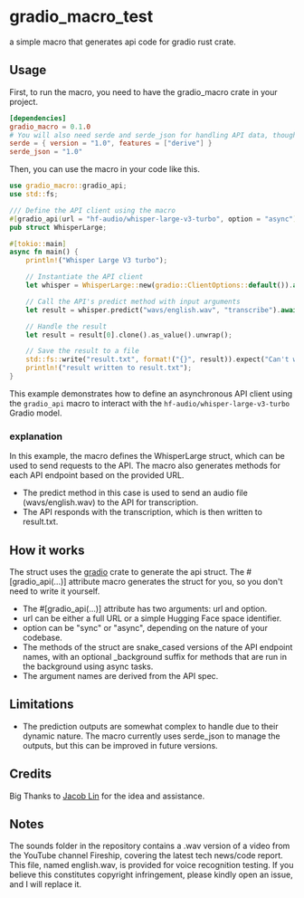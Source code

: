 # gradio_macro_test

a simple macro that generates api code for gradio rust crate.

## Usage

First, to run the macro, you need to have the gradio_macro crate in your project.

```toml
[dependencies]
gradio_macro = 0.1.0
# You will also need serde and serde_json for handling API data, though this may be removed in the future.
serde = { version = "1.0", features = ["derive"] }
serde_json = "1.0"
```

Then, you can use the macro in your code like this.
```rust
use gradio_macro::gradio_api;
use std::fs;

/// Define the API client using the macro
#[gradio_api(url = "hf-audio/whisper-large-v3-turbo", option = "async")]
pub struct WhisperLarge;

#[tokio::main]
async fn main() {
    println!("Whisper Large V3 turbo");

    // Instantiate the API client
    let whisper = WhisperLarge::new(gradio::ClientOptions::default()).await.unwrap();

    // Call the API's predict method with input arguments
    let result = whisper.predict("wavs/english.wav", "transcribe").await.unwrap();

    // Handle the result
    let result = result[0].clone().as_value().unwrap();

    // Save the result to a file
    std::fs::write("result.txt", format!("{}", result)).expect("Can't write to file");
    println!("result written to result.txt");
}
```

This example demonstrates how to define an asynchronous API client using the `gradio_api` macro to interact with the `hf-audio/whisper-large-v3-turbo` Gradio model.

### explanation

In this example, the macro defines the WhisperLarge struct, which can be used to send requests to the API. The macro also generates methods for each API endpoint based on the provided URL.
- The predict method in this case is used to send an audio file (wavs/english.wav) to the API for transcription.
- The API responds with the transcription, which is then written to result.txt.

## How it works

The struct uses the [gradio](https://crates.io/crates/gradio) crate to generate the api struct.
The #[gradio_api(...)] attribute macro generates the struct for you, so you don't need to write it yourself.
- The #[gradio_api(...)] attribute has two arguments: url and option.
- url can be either a full URL or a simple Hugging Face space identifier.
- option can be "sync" or "async", depending on the nature of your codebase.
- The methods of the struct are snake_cased versions of the API endpoint names, with an optional _background suffix for methods that are run in the background using async tasks.
- The argument names are derived from the API spec.


## Limitations

- The prediction outputs are somewhat complex to handle due to their dynamic nature. The macro currently uses serde_json to manage the outputs, but this can be improved in future versions.

## Credits

Big Thanks to [Jacob Lin](https://github.com/JacobLinCool) for the idea and assistance.

## Notes

The sounds folder in the repository contains a .wav version of a video from the YouTube channel Fireship, covering the latest tech news/code report. This file, named english.wav, is provided for voice recognition testing. If you believe this constitutes copyright infringement, please kindly open an issue, and I will replace it.